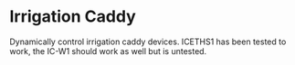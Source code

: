 # Irrigation Caddy
Dynamically control irrigation caddy devices. ICETHS1 has been tested to work,
the IC-W1 should work as well but is untested.
